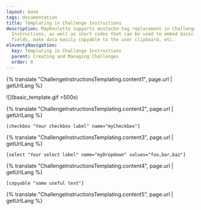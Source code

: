 ```yaml
---
layout: base
tags: documentation
title: Templating in Challenge Instructions
description: MapRoulette supports mustache-tag replacement in Challenge
  Instructions, as well as short codes that can be used to embed basic form
  fields, make data easily copyable to the user clipboard, etc.
eleventyNavigation:
  key: Templating in Challenge Instructions
  parent: Creating and Managing Challenges
  order: 8
---
```


{% translate "ChallengeInstructionsTemplating.content1", page.url | getUrlLang %}

![](basic_template.gif =500x)

{% translate "ChallengeInstructionsTemplating.content2", page.url | getUrlLang %}

```
[checkbox "Your checkbox label" name="myCheckbox"]
```

{% translate "ChallengeInstructionsTemplating.content3", page.url | getUrlLang %}

```
[select "Your select label" name="myDropdown" values="foo,bar,baz"]
```

{% translate "ChallengeInstructionsTemplating.content4", page.url | getUrlLang %}

```
[copyable "some useful text"]
```

{% translate "ChallengeInstructionsTemplating.content5", page.url | getUrlLang %}
